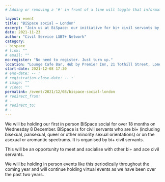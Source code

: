 ```yaml
---
# Adding or removing a '#' in front of a line will toggle that information off and on from being processed. 

layout: event
title: "BiSpace social – London"
excerpt: "Join us at BiSpace: our initiative for bi+ civil servants by bi+ civil servants."
date: 2021-11-23
author: "Civil Service LGBT+ Network"
category: 
- bispace
# link: ""
# email: ""
no-register: "No need to register. Just turn up."
location: "Lounge Cafe Bar, Hub by Premier Inn, 21 Tothill Street, London, SW1H 9LL"
start-date: 2021-12-08 17:30
# end-date: -- :
# registration-close-date: -- :
# image: ""
# video: ""
permalink: /event/2021/12/08/bispace-social-london
# redirect_from: 
# - 
# redirect_to: 
# - 
---
```


We will be holding our first in person BiSpace social for over 18 months on Wednesday 8 December. BiSpace is for civil servants who are bi+ (including bisexual, pansexual, queer or other minority sexual orientations) or on the asexual or aromantic spectrums. It is organised by bi+ civil servants. 

This will be an opportunity to meet and socialise with other bi+ and ace civil servants.

We will be holding in person events like this periodically throughout the coming year and will continue holding virtual events as we have been over the past two years.
